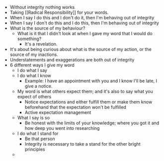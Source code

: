 - Without integrity nothing works
- Taking [[Radical Responsibility]] for your words.
- When I say I do this and I don't do it, then I'm behaving out of integrity
- When I say I don't do this and I do this, then I'm behaving out of integrity
- What is the source of my behaviour?
	- What is it that I didn't look at when I gave my word that I would do something?
		- It's a revelation.
- It's about being curious about what is the source of my action, or the source of my inactions.
- Understatements and exaggerations are both out of integrity
- 6 different ways I give my word
	- I do what I say
	- I do what I know
		- Example: I have an appointment with you and I know I'll be late, I give a notice.
	- My word is what others expect them; and it's also to say what you expect of others
		- Notice expectations and either fulfill them or make them know beforehand that the expectation won't be fulfilled
		- Active expectation management
	- What I say is so
		- Be honest with the limits of your knowledge; where you got it and how deep you went into researching
	- I do what I stand for
		- Be that person
		- Integrity is necessary to take a stand for the other bright principles
	-